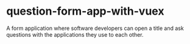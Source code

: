 # question-form-app-with-vuex
 A form application where software developers can open a title and ask questions with the applications they use to each other.
